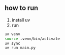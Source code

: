 ## how to run

1. install uv
2. run
```bash
uv venv
source .venv/bin/activate
uv sync
uv run main.py
```
